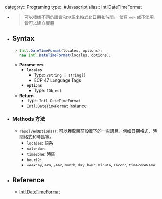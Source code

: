 category:: Programing
type:: #Javascript
alias:: Intl.DateTimeFormat

- > 可以根據不同的語言和地區來格式化日期和時間。
  > 使用 `new` 或不使用，皆可以建立實體
- ## Syntax
	- ```ts
	  Intl.DateTimeFormat(locales, options);
	  new Intl.DateTimeFormat(locales, options);
	  ```
	- **Parameters**
		- **`locales`**
			- Type: `?string | string[]`
			- BCP 47 Language Tags
		- **`options`**
			- Type: `?Object`
	- **Return**
		- Type: `Intl.DateTimeFormat`
		- `Intl.DateTimeFormat` Instance
- ### Methods 方法
	- `resolvedOptions()`: 可以獲取目前設置下的一些訊息，例如日期格式、時間格式和時區等。
		- `locales`: 語系
		- `calendar`:
		- `timeZone`: 時區
		- `hour12`:
		- `weekday`, `era`, `year`, `month`, `day`, `hour`, `minute`, `second`, `timeZoneName`
- ## Reference
	- [Intl.DateTimeFormat](https://developer.mozilla.org/en-US/docs/Web/JavaScript/Reference/Global_Objects/Intl/DateTimeFormat)